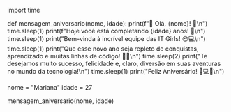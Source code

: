 import time

def mensagem_aniversario(nome, idade):
    print(f"🎉 Olá, {nome}! 🎉\n")
    time.sleep(1)
    print(f"Hoje você está completando {idade} anos! 🥳\n")
    time.sleep(1)
    print("Bem-vinda à incrível equipe das IT Girls! 😎💻\n")
    time.sleep(1)
    print("Que esse novo ano seja repleto de conquistas, aprendizado e muitas linhas de código! 🎂🎈\n")
    time.sleep(2)
    print("Te desejamos muito sucesso, felicidade e, claro, diversão em suas aventuras no mundo da tecnologia!\n")
    time.sleep(1)
    print("Feliz Aniversário! 💖💻💖\n")

nome = "Mariana"
idade = 27

mensagem_aniversario(nome, idade)
